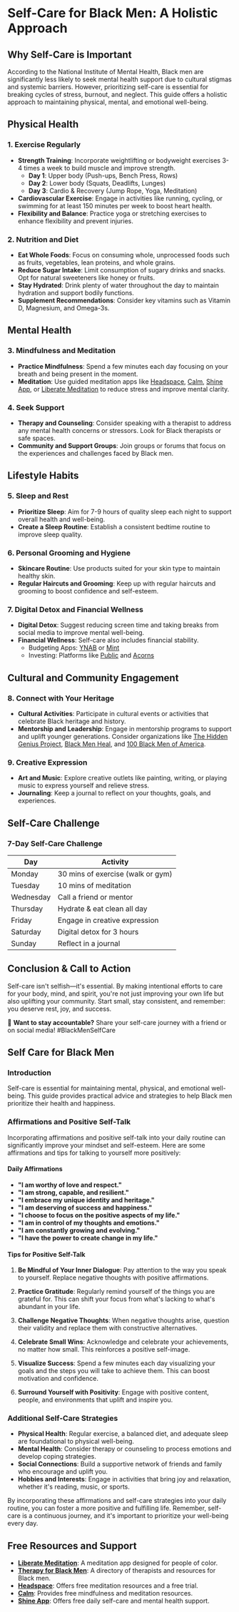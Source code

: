 # Self-Care for Black Men: A Holistic Approach

## Why Self-Care is Important
According to the National Institute of Mental Health, Black men are significantly less likely to seek mental health support due to cultural stigmas and systemic barriers. However, prioritizing self-care is essential for breaking cycles of stress, burnout, and neglect. This guide offers a holistic approach to maintaining physical, mental, and emotional well-being.

## Physical Health

### 1. Exercise Regularly
- **Strength Training**: Incorporate weightlifting or bodyweight exercises 3-4 times a week to build muscle and improve strength.
  - **Day 1**: Upper body (Push-ups, Bench Press, Rows)
  - **Day 2**: Lower body (Squats, Deadlifts, Lunges)
  - **Day 3**: Cardio & Recovery (Jump Rope, Yoga, Meditation)
- **Cardiovascular Exercise**: Engage in activities like running, cycling, or swimming for at least 150 minutes per week to boost heart health.
- **Flexibility and Balance**: Practice yoga or stretching exercises to enhance flexibility and prevent injuries.

### 2. Nutrition and Diet
- **Eat Whole Foods**: Focus on consuming whole, unprocessed foods such as fruits, vegetables, lean proteins, and whole grains.
- **Reduce Sugar Intake**: Limit consumption of sugary drinks and snacks. Opt for natural sweeteners like honey or fruits.
- **Stay Hydrated**: Drink plenty of water throughout the day to maintain hydration and support bodily functions.
- **Supplement Recommendations**: Consider key vitamins such as Vitamin D, Magnesium, and Omega-3s.

## Mental Health

### 3. Mindfulness and Meditation
- **Practice Mindfulness**: Spend a few minutes each day focusing on your breath and being present in the moment.
- **Meditation**: Use guided meditation apps like [Headspace](https://www.headspace.com/), [Calm](https://www.calm.com/), [Shine App](https://www.theshineapp.com/), or [Liberate Meditation](https://liberatemeditation.com/) to reduce stress and improve mental clarity.

### 4. Seek Support
- **Therapy and Counseling**: Consider speaking with a therapist to address any mental health concerns or stressors. Look for Black therapists or safe spaces.
- **Community and Support Groups**: Join groups or forums that focus on the experiences and challenges faced by Black men.

## Lifestyle Habits

### 5. Sleep and Rest
- **Prioritize Sleep**: Aim for 7-9 hours of quality sleep each night to support overall health and well-being.
- **Create a Sleep Routine**: Establish a consistent bedtime routine to improve sleep quality.

### 6. Personal Grooming and Hygiene
- **Skincare Routine**: Use products suited for your skin type to maintain healthy skin.
- **Regular Haircuts and Grooming**: Keep up with regular haircuts and grooming to boost confidence and self-esteem.

### 7. Digital Detox and Financial Wellness
- **Digital Detox**: Suggest reducing screen time and taking breaks from social media to improve mental well-being.
- **Financial Wellness**: Self-care also includes financial stability.
  - Budgeting Apps: [YNAB](https://www.youneedabudget.com/) or [Mint](https://mint.intuit.com/)
  - Investing: Platforms like [Public](https://public.com/) and [Acorns](https://www.acorns.com/)

## Cultural and Community Engagement

### 8. Connect with Your Heritage
- **Cultural Activities**: Participate in cultural events or activities that celebrate Black heritage and history.
- **Mentorship and Leadership**: Engage in mentorship programs to support and uplift younger generations. Consider organizations like [The Hidden Genius Project](https://www.hiddengeniusproject.org/), [Black Men Heal](https://blackmenheal.org/), and [100 Black Men of America](https://100blackmen.org/).

### 9. Creative Expression
- **Art and Music**: Explore creative outlets like painting, writing, or playing music to express yourself and relieve stress.
- **Journaling**: Keep a journal to reflect on your thoughts, goals, and experiences.

## Self-Care Challenge

### 7-Day Self-Care Challenge
| Day       | Activity                              |
|-----------|---------------------------------------|
| Monday    | 30 mins of exercise (walk or gym)     |
| Tuesday   | 10 mins of meditation                 |
| Wednesday | Call a friend or mentor               |
| Thursday  | Hydrate & eat clean all day           |
| Friday    | Engage in creative expression         |
| Saturday  | Digital detox for 3 hours             |
| Sunday    | Reflect in a journal                  |

## Conclusion & Call to Action
Self-care isn't selfish—it's essential. By making intentional efforts to care for your body, mind, and spirit, you're not just improving your own life but also uplifting your community. Start small, stay consistent, and remember: you deserve rest, joy, and success.

🔹 **Want to stay accountable?** Share your self-care journey with a friend or on social media! #BlackMenSelfCare

## Self Care for Black Men

### Introduction

Self-care is essential for maintaining mental, physical, and emotional well-being. This guide provides practical advice and strategies to help Black men prioritize their health and happiness.

### Affirmations and Positive Self-Talk

Incorporating affirmations and positive self-talk into your daily routine can significantly improve your mindset and self-esteem. Here are some affirmations and tips for talking to yourself more positively:

#### Daily Affirmations

- **"I am worthy of love and respect."**
- **"I am strong, capable, and resilient."**
- **"I embrace my unique identity and heritage."**
- **"I am deserving of success and happiness."**
- **"I choose to focus on the positive aspects of my life."**
- **"I am in control of my thoughts and emotions."**
- **"I am constantly growing and evolving."**
- **"I have the power to create change in my life."**

#### Tips for Positive Self-Talk

1. **Be Mindful of Your Inner Dialogue**: Pay attention to the way you speak to yourself. Replace negative thoughts with positive affirmations.
   
2. **Practice Gratitude**: Regularly remind yourself of the things you are grateful for. This can shift your focus from what's lacking to what's abundant in your life.

3. **Challenge Negative Thoughts**: When negative thoughts arise, question their validity and replace them with constructive alternatives.

4. **Celebrate Small Wins**: Acknowledge and celebrate your achievements, no matter how small. This reinforces a positive self-image.

5. **Visualize Success**: Spend a few minutes each day visualizing your goals and the steps you will take to achieve them. This can boost motivation and confidence.

6. **Surround Yourself with Positivity**: Engage with positive content, people, and environments that uplift and inspire you.

### Additional Self-Care Strategies

- **Physical Health**: Regular exercise, a balanced diet, and adequate sleep are foundational to physical well-being.
- **Mental Health**: Consider therapy or counseling to process emotions and develop coping strategies.
- **Social Connections**: Build a supportive network of friends and family who encourage and uplift you.
- **Hobbies and Interests**: Engage in activities that bring joy and relaxation, whether it's reading, music, or sports.

By incorporating these affirmations and self-care strategies into your daily routine, you can foster a more positive and fulfilling life. Remember, self-care is a continuous journey, and it's important to prioritize your well-being every day.

## Free Resources and Support

- **[Liberate Meditation](https://liberatemeditation.com/)**: A meditation app designed for people of color.
- **[Therapy for Black Men](https://therapyforblackmen.org/)**: A directory of therapists and resources for Black men.
- **[Headspace](https://www.headspace.com/)**: Offers free meditation resources and a free trial.
- **[Calm](https://www.calm.com/)**: Provides free mindfulness and meditation resources.
- **[Shine App](https://www.theshineapp.com/)**: Offers free daily self-care and mental health support. 